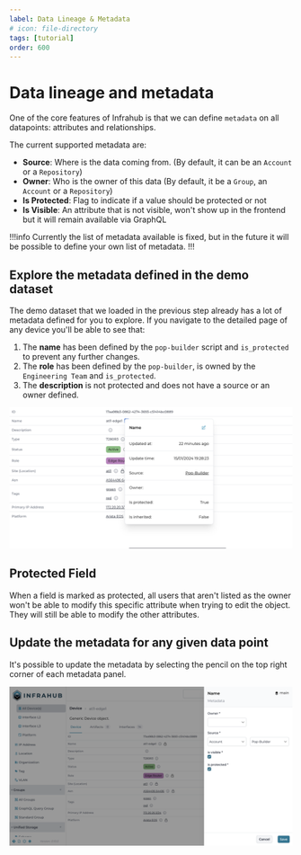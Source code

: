 ```yaml
---
label: Data Lineage & Metadata
# icon: file-directory
tags: [tutorial]
order: 600
---
```


# Data lineage and metadata

One of the core features of Infrahub is that we can define `metadata` on all datapoints: attributes and relationships.

The current supported metadata are:

- **Source**: Where is the data coming from. (By default, it can be an `Account` or a `Repository`)
- **Owner**: Who is the owner of this data (By default, it be a `Group`, an `Account` or a `Repository`)
- **Is Protected**: Flag to indicate if a value should be protected or not
- **Is Visible**: An attribute that is not visible, won't show up in the frontend but it will remain available via GraphQL

!!!info
Currently the list of metadata available is fixed, but in the future it will be possible to define your own list of metadata.
!!!

## Explore the metadata defined in the demo dataset

The demo dataset that we loaded in the previous step already has a lot of metadata defined for you to explore.
If you navigate to the detailed page of any device you'll be able to see that:

1. The **name** has been defined by the `pop-builder` script and `is_protected` to prevent any further changes.
2. The **role** has been defined by the `pop-builder`, is owned by the `Engineering Team` and `is_protected`.
3. The **description** is not protected and does not have a source or an owner defined.

![](../../media/tutorial/tutorial-4-data.cy.ts/tutorial_4_metadata.png)

## Protected Field

When a field is marked as protected, all users that aren't listed as the owner won't be able to modify this specific attribute when trying to edit the object. They will still be able to modify the other attributes.

## Update the metadata for any given data point

It's possible to update the metadata by selecting the pencil on the top right corner of each metadata panel.

![](../../media/tutorial/tutorial-4-data.cy.ts/tutorial_4_metadata_edit.png)
